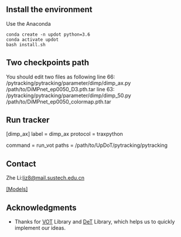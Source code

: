 
## Install the environment
Use the Anaconda
```
conda create -n updot python=3.6
conda activate updot
bash install.sh
```

## Two checkpoints path
You should edit two files as following
line 66: /pytracking/pytracking/parameter/dimp/dimp_ax.py  /path/to/DiMPnet_ep0050_D3.pth.tar
line 63: /pytracking/pytracking/parameter/dimp/dimp_50.py  /path/to/DiMPnet_ep0050_colormap.pth.tar


## Run tracker
[dimp_ax]
label = dimp_ax
protocol = traxpython

command =  run_vot 
paths = /path/to/UpDoT/pytracking/pytracking


## Contact
Zhe Li:liz8@mail.sustech.edu.cn

[[Models]]([DeT](https://github.com/xiaozai/DeT)) 

## Acknowledgments
* Thanks for [VOT](https://www.votchallenge.net/) Library and [DeT](https://github.com/xiaozai/DeT) Library, which helps us to quickly implement our ideas.



